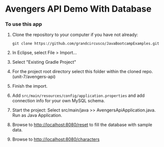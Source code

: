 # Avengers API Demo With Database

### To use this app
1. Clone the repository to your computer if you have not already:
   
   `git clone https://github.com/grandcircusco/JavaBootcampExamples.git`
   
2. In Eclipse, select File > Import...
3. Select "Existing Gradle Project"
4. For the project root directory select this folder within the cloned repo. (unit-7/avengers-api)
5. Finish the import.
6. Add `src/main/resources/config/application.properties` and add connection info for your own MySQL schema.
7. Start the project: Select src/main/java >> AvengersApiApplication.java. Run as Java Application.
8. Browse to [http://localhost:8080/reset](http://localhost:8080/reset) to fill the database with sample data.
9. Browse to [http://localhost:8080/characters](http://localhost:8080/characters)